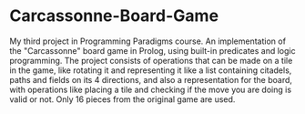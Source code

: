 # Carcassonne-Board-Game
My third project in Programming Paradigms course. An implementation of the "Carcassonne" board game in Prolog, using built-in predicates and logic programming.
The project consists of operations that can be made on a tile in the game, like rotating it and representing it like a list containing citadels, paths and fields on its 4 directions, and also a representation for the board, with operations like placing a tile and checking if the move you are doing is valid or not. Only 16 pieces from the original game are used.
